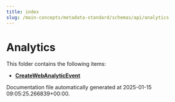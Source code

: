 ```yaml
---
title: index
slug: /main-concepts/metadata-standard/schemas/api/analytics
---
```


# Analytics

This folder contains the following items:

- [**CreateWebAnalyticEvent**](/main-concepts/metadata-standard/schemas/api/analytics/createwebanalyticevent)


Documentation file automatically generated at 2025-01-15 09:05:25.266839+00:00.
